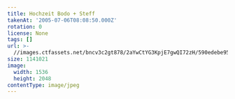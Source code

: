 ```yaml
---
title: Hochzeit Bodo + Steff
takenAt: '2005-07-06T08:08:50.000Z'
rotation: 0
license: None
tags: []
url: >-
  //images.ctfassets.net/bncv3c2gt878/2aYwCtYG3KpjE7gwQI72zH/590edebe95902eec177ddfcb700330d9/hochzeit-bodo--steff_4559743921_o
size: 1141021
image:
  width: 1536
  height: 2048
contentType: image/jpeg
---
```


